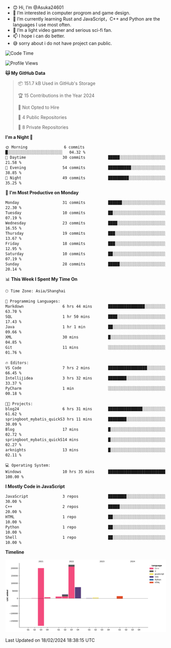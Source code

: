 - 😊 Hi, I’m @Asuka24601
- 👀 I’m interested in computer progrom and game design.
- 🌱 I’m currently learning Rust and JavaScript，C++ and Python are the languages I use most often.
- 💞️ I’m a light video gamer and serious sci-fi fan.
- 📫 I hope i can do better.
- 😅 sorry about i do not have project can public.

<!--START_SECTION:waka-->
![Code Time](http://img.shields.io/badge/Code%20Time-477%20hrs%2012%20mins-blue)

![Profile Views](http://img.shields.io/badge/Profile%20Views-0-blue)

**🐱 My GitHub Data** 

> 📦 151.7 kB Used in GitHub's Storage 
 > 
> 🏆 15 Contributions in the Year 2024
 > 
> 🚫 Not Opted to Hire
 > 
> 📜 4 Public Repositories 
 > 
> 🔑 8 Private Repositories 
 > 
**I'm a Night 🦉** 

```text
🌞 Morning                6 commits           █░░░░░░░░░░░░░░░░░░░░░░░░   04.32 % 
🌆 Daytime                30 commits          █████░░░░░░░░░░░░░░░░░░░░   21.58 % 
🌃 Evening                54 commits          ██████████░░░░░░░░░░░░░░░   38.85 % 
🌙 Night                  49 commits          █████████░░░░░░░░░░░░░░░░   35.25 % 
```
📅 **I'm Most Productive on Monday** 

```text
Monday                   31 commits          ██████░░░░░░░░░░░░░░░░░░░   22.30 % 
Tuesday                  10 commits          ██░░░░░░░░░░░░░░░░░░░░░░░   07.19 % 
Wednesday                23 commits          ████░░░░░░░░░░░░░░░░░░░░░   16.55 % 
Thursday                 19 commits          ███░░░░░░░░░░░░░░░░░░░░░░   13.67 % 
Friday                   18 commits          ███░░░░░░░░░░░░░░░░░░░░░░   12.95 % 
Saturday                 10 commits          ██░░░░░░░░░░░░░░░░░░░░░░░   07.19 % 
Sunday                   28 commits          █████░░░░░░░░░░░░░░░░░░░░   20.14 % 
```


📊 **This Week I Spent My Time On** 

```text
🕑︎ Time Zone: Asia/Shanghai

💬 Programming Languages: 
Markdown                 6 hrs 44 mins       ████████████████░░░░░░░░░   63.70 % 
SQL                      1 hr 50 mins        ████░░░░░░░░░░░░░░░░░░░░░   17.43 % 
Java                     1 hr 1 min          ██░░░░░░░░░░░░░░░░░░░░░░░   09.66 % 
XML                      30 mins             █░░░░░░░░░░░░░░░░░░░░░░░░   04.85 % 
Git                      11 mins             ░░░░░░░░░░░░░░░░░░░░░░░░░   01.76 % 

🔥 Editors: 
VS Code                  7 hrs 2 mins        █████████████████░░░░░░░░   66.45 % 
Intellijidea             3 hrs 32 mins       ████████░░░░░░░░░░░░░░░░░   33.37 % 
PyCharm                  1 min               ░░░░░░░░░░░░░░░░░░░░░░░░░   00.18 % 

🐱‍💻 Projects: 
blog24                   6 hrs 31 mins       ███████████████░░░░░░░░░░   61.62 % 
springboot_mybatis_quickS3 hrs 11 mins       ████████░░░░░░░░░░░░░░░░░   30.09 % 
Blog                     17 mins             █░░░░░░░░░░░░░░░░░░░░░░░░   02.72 % 
springboot_mybatis_quickS14 mins             █░░░░░░░░░░░░░░░░░░░░░░░░   02.27 % 
arknights                13 mins             █░░░░░░░░░░░░░░░░░░░░░░░░   02.11 % 

💻 Operating System: 
Windows                  10 hrs 35 mins      █████████████████████████   100.00 % 
```

**I Mostly Code in JavaScript** 

```text
JavaScript               3 repos             ████████░░░░░░░░░░░░░░░░░   30.00 % 
C++                      2 repos             █████░░░░░░░░░░░░░░░░░░░░   20.00 % 
HTML                     1 repo              ██░░░░░░░░░░░░░░░░░░░░░░░   10.00 % 
Python                   1 repo              ██░░░░░░░░░░░░░░░░░░░░░░░   10.00 % 
Shell                    1 repo              ██░░░░░░░░░░░░░░░░░░░░░░░   10.00 % 
```



**Timeline**

![Lines of Code chart](https://raw.githubusercontent.com/Asuka24601/Asuka24601/main/assets/bar_graph.png)


 Last Updated on 18/02/2024 18:38:15 UTC
<!--END_SECTION:waka-->
